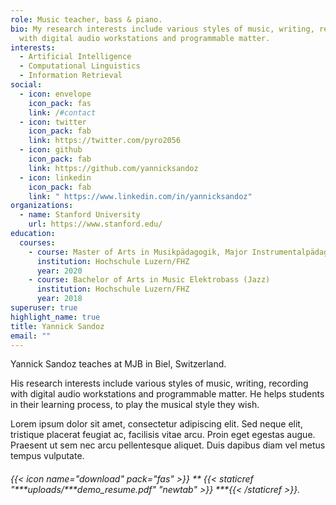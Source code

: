 ```yaml
---
role: Music teacher, bass & piano.
bio: My research interests include various styles of music, writing, recording
  with digital audio workstations and programmable matter.
interests:
  - Artificial Intelligence
  - Computational Linguistics
  - Information Retrieval
social:
  - icon: envelope
    icon_pack: fas
    link: /#contact
  - icon: twitter
    icon_pack: fab
    link: https://twitter.com/pyro2056
  - icon: github
    icon_pack: fab
    link: https://github.com/yannicksandoz
  - icon: linkedin
    icon_pack: fab
    link: " https://www.linkedin.com/in/yannicksandoz"
organizations:
  - name: Stanford University
    url: https://www.stanford.edu/
education:
  courses:
    - course: Master of Arts in Musikpädagogik, Major Instrumentalpädagogik Elektrobass
      institution: Hochschule Luzern/FHZ
      year: 2020
    - course: Bachelor of Arts in Music Elektrobass (Jazz)
      institution: Hochschule Luzern/FHZ
      year: 2018
superuser: true
highlight_name: true
title: Yannick Sandoz
email: ""
---
```

Yannick Sandoz teaches at MJB in Biel, Switzerland. 

His research interests include various styles of music, writing, recording with digital audio workstations and programmable matter. He helps students in their learning process, to play the musical style they wish.

Lorem ipsum dolor sit amet, consectetur adipiscing elit. Sed neque elit, tristique placerat feugiat ac, facilisis vitae arcu. Proin eget egestas augue. Praesent ut sem nec arcu pellentesque aliquet. Duis dapibus diam vel metus tempus vulputate.

###### {{< icon name="download" pack="fas" >}} \*\* {{< staticref "\*\*\*uploads/\*\*\*demo_resume.pdf" "newtab" >}} \*\**{{< /staticref >}}.